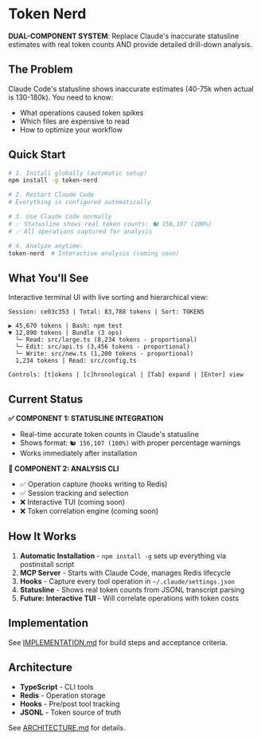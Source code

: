 # Token Nerd

**DUAL-COMPONENT SYSTEM**: Replace Claude's inaccurate statusline estimates with real token counts AND provide detailed drill-down analysis.

## The Problem

Claude Code's statusline shows inaccurate estimates (40-75k when actual is 130-180k). You need to know:
- What operations caused token spikes
- Which files are expensive to read
- How to optimize your workflow

## Quick Start

```bash
# 1. Install globally (automatic setup)
npm install -g token-nerd

# 2. Restart Claude Code
# Everything is configured automatically

# 3. Use Claude Code normally
# ✅ Statusline shows real token counts: 🐿️ 156,107 (100%)
# ✅ All operations captured for analysis

# 4. Analyze anytime:
token-nerd  # Interactive analysis (coming soon)
```

## What You'll See

Interactive terminal UI with live sorting and hierarchical view:

```
Session: ce03c353 | Total: 83,788 tokens | Sort: TOKENS

▶ 45,670 tokens | Bash: npm test
▼ 12,890 tokens | Bundle (3 ops)
  └─ Read: src/large.ts (8,234 tokens - proportional)
  └─ Edit: src/api.ts (3,456 tokens - proportional)
  └─ Write: src/new.ts (1,200 tokens - proportional)
  1,234 tokens | Read: src/config.ts

Controls: [t]okens | [c]hronological | [Tab] expand | [Enter] view
```

## Current Status

**✅ COMPONENT 1: STATUSLINE INTEGRATION** 
- Real-time accurate token counts in Claude's statusline
- Shows format: `🐿️ 156,107 (100%)` with proper percentage warnings
- Works immediately after installation

**🚧 COMPONENT 2: ANALYSIS CLI**
- ✅ Operation capture (hooks writing to Redis)
- ✅ Session tracking and selection
- ❌ Interactive TUI (coming soon)
- ❌ Token correlation engine (coming soon)

## How It Works

1. **Automatic Installation** - `npm install -g` sets up everything via postinstall script
2. **MCP Server** - Starts with Claude Code, manages Redis lifecycle  
3. **Hooks** - Capture every tool operation in `~/.claude/settings.json`
4. **Statusline** - Shows real token counts from JSONL transcript parsing
5. **Future: Interactive TUI** - Will correlate operations with token costs

## Implementation

See [IMPLEMENTATION.md](docs/IMPLEMENTATION.md) for build steps and acceptance criteria.

## Architecture

- **TypeScript** - CLI tools
- **Redis** - Operation storage
- **Hooks** - Pre/post tool tracking
- **JSONL** - Token source of truth

See [ARCHITECTURE.md](docs/ARCHITECTURE.md) for details.